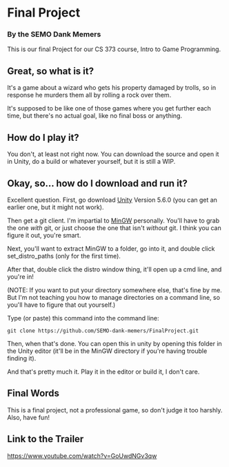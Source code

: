 # Final Project

### By the SEMO Dank Memers

This is our final Project for our CS 373 course, Intro to Game Programming.

## Great, so what is it?

It's a game about a wizard who gets his property damaged by trolls, so in response he murders them all by rolling a rock over them.

It's supposed to be like one of those games where you get further each time, but there's no actual goal, like no final boss or anything.

## How do I play it?

You don't, at least not right now. You can download the source and open it in Unity, do a build or whatever yourself, but it is still a WIP.

## Okay, so... how do I download and run it?

Excellent question. First, go download [Unity](https://unity3d.com/get-unity/download/archive?_ga=2.218580569.1924999015.1510763855-1343938853.1506357783) Version 5.6.0 (you can get an earlier one, but it might not work).

Then get a git client. I'm impartial to [MinGW](https://nuwen.net/mingw.html) personally. You'll have to grab the one *with* git, or just choose the one that isn't *without* git. I think you can figure it out, you're smart.

Next, you'll want to extract MinGW to a folder, go into it, and double click set_distro_paths (only for the first time).

After that, double click the distro window thing, it'll open up a cmd line, and you're in!

(NOTE: If you want to put your directory somewhere else, that's fine by me. But I'm not teaching you how to manage directories on a command line, so you'll have to figure that out yourself.)

Type (or paste) this command into the command line:

`git clone https://github.com/SEMO-dank-memers/FinalProject.git`

Then, when that's done. You can open this in unity by opening this folder in the Unity editor (it'll be in the MinGW directory if you're having trouble finding it).

And that's pretty much it. Play it in the editor or build it, I don't care.

## Final Words

This is a final project, not a professional game, so don't judge it too harshly. Also, have fun!

## Link to the Trailer
https://www.youtube.com/watch?v=GoUwdNGv3qw
